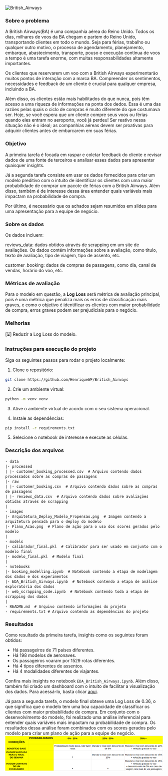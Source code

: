 ![British_Airways](https://logosmarcas.net/wp-content/uploads/2021/02/British-Airways-Logo.png)

### Sobre o problema

A British Airways(BA) é uma companhia aérea do Reino Unido.  Todos os dias, 
milhares de voos da BA chegam e partem do Reino Unido, transportando clientes 
em todo o mundo. Seja para férias, trabalho ou qualquer outro motivo, o processo 
de agendamento, planejamento, embarque, abastecimento, transporte, pouso e 
execução contínua de voos a tempo é uma tarefa enorme, com muitas 
responsabilidades altamente importantes.

Os clientes que reservarem um voo com a British Airways experimentarão muitos 
pontos de interação com a marca BA. Compreender os sentimentos, necessidades e 
feedback de um cliente é crucial para qualquer empresa, incluindo a BA.

Além disso, os clientes estão mais habilitados do que nunca, pois têm acesso a 
uma riqueza de informações na ponta dos dedos. Essa é uma das razões pelas quais 
o ciclo de compras é muito diferente do que costumava ser. Hoje, se você espera 
que um cliente compre seus voos ou férias quando eles entram no aeroporto, você 
já perdeu! Ser reativo nessa situação não é o ideal; as companhias aéreas devem 
ser proativas para adquirir clientes antes de embarcarem em suas férias.

### Objetivo

A primeira tarefa é focada em raspar e coletar feedback do cliente e revisar 
dados de uma fonte de terceiros e analisar esses dados para apresentar quaisquer
insights.

Já a segunda tarefa consiste em usar os dados fornecidos para criar um modelo
preditivo com o intuito de identificar os clientes com uma maior probabilidade 
de comprar um pacote de férias com a British Airways. Além disso, também é de 
interesse dessa área entender quais variáveis mais impactam na probabilidade de 
compra.

Por último, é necessário que os achados sejam resumidos em slides para uma
apresentação para a equipe de negócio.

### Sobre os dados

Os dados incluem:

reviews_data: dados obtidos através de scrapping em um site de
avaliações. Os dados contém informações sobre a avaliação, como título, texto de
avaliação, tipo de viagem, tipo de assento, etc.

customer_booking: dados de compras de passagens, como dia, canal de vendas, 
horário do voo, etc.

### Métricas de avaliação

Para o modelo em questão, a **Log Loss** será métrica de avaliação principal,
pois é uma métrica que penaliza mais os erros de classificação mais graves, e
como o objetivo é identificar os clientes com maior probabilidade de compra,
erros graves podem ser prejudiciais para o negócio.

### Melhorias

[⌛] Reduzir a Log Loss do modelo.

### Instruções para execução do projeto

Siga os seguintes passos para rodar o projeto localmente:

1. Clone o repositório:
```sh
git clone https://github.com/HenriqueWF/British_Airways
```
2. Crie um ambiente virtual:
```sh
python -m venv venv
```
3. Ative o ambiente virtual de acordo com o seu sistema operacional.

4. Instale as dependências:
```sh
pip install -r requirements.txt
```
5. Selecione o notebook de interesse e execute as células.

### Descrição dos arquivos

    - data
    |- processed
    | |- customer_booking_processed.csv  # Arquivo contendo dados processados sobre as compras de passagens 
    |- raw
    | |- customer_booking.csv  # Arquivo contendo dados sobre as compras de passagens
    | |- reviews_data.csv  # Arquivo contendo dados sobre avaliações obtidas através de scrapping
    |
    - images
    |- Arquitetura_Deploy_Modelo_Propensao.png  # Imagem contendo a arquitetura pensada para o deploy do modelo
    |- Plano_Acao.png  # Plano de ação para o uso dos scores gerados pelo modelo
    |
    - models
    |- calibrador_final.pkl  # Calibrador para ser usado em conjunto com o modelo final
    |- modelo_final.pkl  # Modelo final
    |
    - notebooks
    |- booking_modelling.ipynb  # Notebook contendo a etapa de modelagem dos dados e dos experimentos
    |- EDA_British_Airways.ipynb  # Notebook contendo a etapa de análise exploratória dos dados
    |- web_scrapping_code.ipynb  # Notebook contendo toda a etapa de scrapping dos dados
    |
    - README.md  # Arquivo contendo informações do projeto
    - requirements.txt # Arquivo contendo as dependências do projeto

### Resultados

Como resultado da primeira tarefa, insights como os seguintes foram obtidos:

- Há passageiros de 71 países diferentes.
- Há 198 modelos de aeronaves.  
- Os passageiros voaram por 1529 rotas diferentes.
- Há 4 tipos diferentes de assentos.
- Há 4 modalidades diferentes de viajantes.

Confira mais insights no notebook ```EDA_British_Airways.ipynb```. Além disso, 
também foi criado um dashboard com o intuito de facilitar a visualização dos
dados. Para acessá-lo, basta clicar [aqui](https://app.powerbi.com/view?r=eyJrIjoiODkxNmRiMTktMjI3MC00MTRiLTkxNjMtNTA3YTZjYjI3NTQ1IiwidCI6ImM5YWFjMGZmLWQ1Y2MtNDRhMi05NjIyLWNkMmVlZmQ5Zjk4MiJ9).

Já para a segunda tarefa, o modelo final obteve uma Log Loss de 0.36, o que
significa que o modelo tem uma boa capacidade de classificar os clientes com
maior probabilidade de compra. Em conjunto com o desenvolvimento do modelo, foi
realizado uma análise inferencial para entender quais variáveis mais impactam na
probabilidade de compra. Os resultados dessa análise foram combinados com os
scores gerados pelo modelo para criar um plano de ação para a equipe de negócio.
<br>
![plano de ação](/images/Plano_Acao.png)